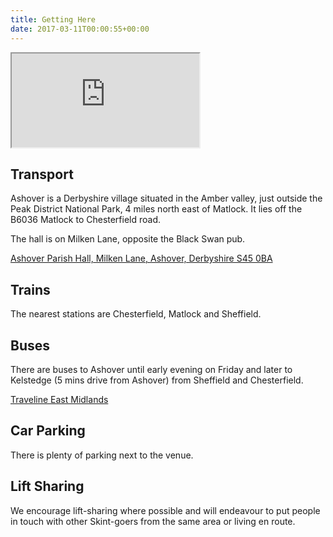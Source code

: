 ```yaml
---
title: Getting Here
date: 2017-03-11T00:00:55+00:00
---
```


<div class="col-md-8">
<div class="embed-responsive embed-responsive-16by9">
<iframe class="embed-responsive-item" src="https://www.google.com/maps/embed?pb=!1m18!1m12!1m3!1d2391.964782681162!2d-1.478728048994796!3d53.16467119590682!2m3!1f0!2f0!3f0!3m2!1i1024!2i768!4f13.1!3m3!1m2!1s0x48798f01f833bedb%3A0x36299d8139872251!2sAshover+Parish+Hall!5e0!3m2!1sen!2suk!4v1459949293259"></iframe>
</div>    
</div>
<div class="col-md-4">

## Transport

Ashover is a Derbyshire village situated in the Amber valley, just outside the Peak District National Park, 4 miles north east of Matlock. It lies off the B6036 Matlock to Chesterfield road.

The hall is on Milken Lane, opposite the Black Swan pub.


<p><a href="http://goo.gl/maps/ll0k">Ashover Parish Hall,
Milken Lane,
Ashover,
Derbyshire
S45 0BA</a></p>

## Trains

The nearest stations are Chesterfield, Matlock and Sheffield.

## Buses

There are buses to Ashover until early evening on Friday and later to Kelstedge (5 mins drive from Ashover) from Sheffield and Chesterfield.


[Traveline East Midlands](http://www.travelineeastmidlands.co.uk/em/XSLT_TRIP_REQUEST2?language=en&timeOffset=15)

## Car Parking

There is plenty of parking next to the venue.

## Lift Sharing

We encourage lift-sharing where possible and will endeavour to put people in touch with other Skint-goers from the same area or living en route.
